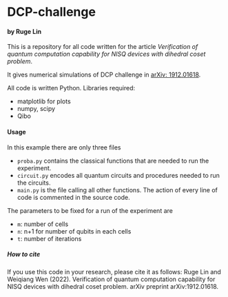 # DCP-challenge


#### by  Ruge Lin

This is a repository for all code written for the article *Verification of quantum computation capability for NISQ devices with dihedral coset problem*. 

It gives numerical simulations of DCP challenge in [arXiv: 1912.01618](https://arxiv.org/abs/1912.01618).

All code is written Python. Libraries required:

  - matplotlib for plots
  - numpy, scipy
  - Qibo

#### Usage
In this example there are only three files
- `proba.py` contains the classical functions that are needed to run the experiment.
- `circuit.py` encodes all quantum circuits and procedures needed to run the circuits.
- `main.py` is the file calling all other functions. The action of every line of code is commented in the source code.

The parameters to be fixed for a run of the experiment are
- `m`: number of cells
- `n`: n+1 for number of qubits in each cells
- `t`: number of iterations

##### How to cite

If you use this code in your research, please cite it as follows:
Ruge Lin and Weiqiang Wen (2022). Verification of quantum computation capability for NISQ devices with dihedral coset problem. arXiv preprint arXiv:1912.01618.
